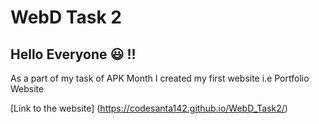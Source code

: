 # **WebD Task 2**

## Hello Everyone :smiley: !!

As a part of my task of APK Month I created my first website i.e Portfolio Website

[Link to the website] (https://codesanta142.github.io/WebD_Task2/)
